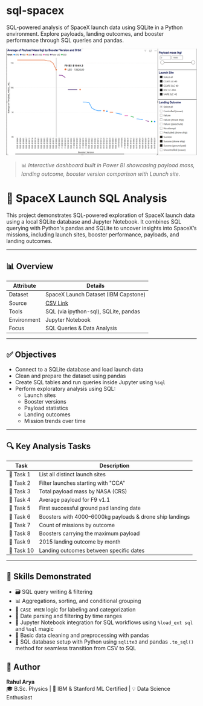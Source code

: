 # sql-spacex
SQL-powered analysis of SpaceX launch data using SQLite in a Python environment. Explore payloads, landing outcomes, and booster performance through SQL queries and pandas.

![Dashboard](spacex_dash.png)

> 📊 *Interactive dashboard built in Power BI showcasing payload mass, landing outcome, booster version comparison with Launch site.*

# 🚀 SpaceX Launch SQL Analysis

This project demonstrates SQL-powered exploration of SpaceX launch data using a local SQLite database and Jupyter Notebook. It combines SQL querying with Python's pandas and SQLite to uncover insights into SpaceX’s missions, including launch sites, booster performance, payloads, and landing outcomes.

---

## 📊 Overview

| Attribute     | Details                                 |
|---------------|------------------------------------------|
| Dataset       | SpaceX Launch Dataset (IBM Capstone)     |
| Source        | [CSV Link](https://cf-courses-data.s3.us.cloud-object-storage.appdomain.cloud/IBM-DS0321EN-SkillsNetwork/labs/module_2/data/Spacex.csv) |
| Tools         | SQL (via ipython-sql), SQLite, pandas    |
| Environment   | Jupyter Notebook                         |
| Focus         | SQL Queries & Data Analysis              |

---

## ✅ Objectives

- Connect to a SQLite database and load launch data
- Clean and prepare the dataset using pandas
- Create SQL tables and run queries inside Jupyter using `%sql`
- Perform exploratory analysis using SQL:
  - Launch sites
  - Booster versions
  - Payload statistics
  - Landing outcomes
  - Mission trends over time

---

## 🔍 Key Analysis Tasks

| Task | Description |
|------|-------------|
| 📌 Task 1 | List all distinct launch sites |
| 📌 Task 2 | Filter launches starting with "CCA" |
| 📌 Task 3 | Total payload mass by NASA (CRS) |
| 📌 Task 4 | Average payload for F9 v1.1 |
| 📌 Task 5 | First successful ground pad landing date |
| 📌 Task 6 | Boosters with 4000–6000kg payloads & drone ship landings |
| 📌 Task 7 | Count of missions by outcome |
| 📌 Task 8 | Boosters carrying the maximum payload |
| 📌 Task 9 | 2015 landing outcome by month |
| 📌 Task 10 | Landing outcomes between specific dates |

---

## 🧠 Skills Demonstrated

- 🗃️ SQL query writing & filtering  
- 📊 Aggregations, sorting, and conditional grouping  
- 🧩 `CASE WHEN` logic for labeling and categorization  
- 📆 Date parsing and filtering by time ranges  
- 📓 Jupyter Notebook integration for SQL workflows using `%load_ext sql` and `%sql` magic  
- 🧹 Basic data cleaning and preprocessing with pandas  
- 🔗 SQL database setup with Python using `sqlite3` and pandas `.to_sql()` method for seamless transition from CSV to SQL


## 👤 Author

**Rahul Arya**  
🎓 B.Sc. Physics | 📜 IBM & Stanford ML Certified | 💡 Data Science Enthusiast  
